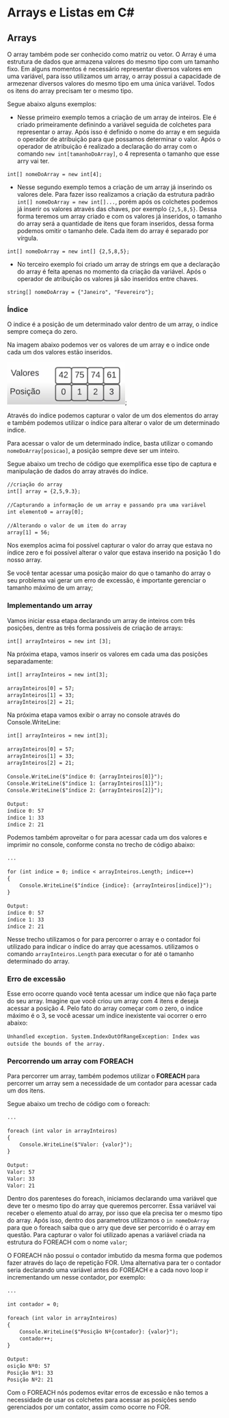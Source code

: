 # Arrays e Listas em C#

## Arrays
O array também pode ser conhecido como matriz ou vetor. O Array é uma estrutura de dados que armazena valores do mesmo tipo com um tamanho fixo. Em alguns momentos é necessário representar diversos valores em uma variável, para isso utilizamos um array, o array possui a capacidade de armezenar diversos valores do mesmo tipo em uma única variável. Todos os itens do array precisam ter o mesmo tipo.

Segue abaixo alguns exemplos:

- Nesse primeiro exemplo temos a criação de um array de inteiros. Ele é criado primeiramente definindo a variável seguida de colchetes para representar o array. Após isso é definido o nome do array e em seguida o operador de atribuição para que possamos determinar o valor. Após o operador de atribuição é realizado a declaração do array com o comando `new int[tamanhoDoArray]`, o 4 representa o tamanho que esse arry vai ter.

```
int[] nomeDoArray = new int[4];
```

- Nesse segundo exemplo temos a criação de um array já inserindo os valores dele. Para fazer isso realizamos a criação da estrutura padrão `int[] nomeDoArray = new int[]...`, porém após os colchetes podemos já inserir os valores através das chaves, por exemplo `{2,5,8,5}`. Dessa forma teremos um array criado e com os valores já inseridos, o tamanho do array será a quantidade de itens que foram inseridos, dessa forma podemos omitir o tamanho dele. Cada item do array é separado por vírgula.

```
int[] nomeDoArray = new int[] {2,5,8,5};
```

- No terceiro exemplo foi criado um array de strings em que a declaração do array é feita apenas no momento da criação da variável. Após o operador de atribuição os valores já são inseridos entre chaves.
```
string[] nomeDoArray = {"Janeiro", "Fevereiro"};
```

### Índice
O indice é a posição de um determinado valor dentro de um array, o indice sempre começa do zero.

Na imagem abaixo podemos ver os valores de um array e o indice onde cada um dos valores estão inseridos.

![Imagem explicando o índice de um array](/imagens/array.png);

Através do indice podemos capturar o valor de um dos elementos do array e também podemos utilizar o índice para alterar o valor de um determinado indice.

Para acessar o valor de um determinado índice, basta utilizar o comando `nomeDoArray[posicao]`, a posição sempre deve ser um inteiro.

Segue abaixo um trecho de código que exemplifica esse tipo de captura e manipulação de dados do array através do índice.

```
//criação do array
int[] array = {2,5,9.3};

//Capturando a informação de um array e passando pra uma variável
int elemento0 = array[0];

//Alterando o valor de um item do array
array[1] = 56;
```

Nos exemplos acima foi possível capturar o valor do array que estava no índice zero e foi possível alterar o valor que estava inserido na posição 1 do nosso array.

Se você tentar acessar uma posição maior do que o tamanho do array o seu problema vai gerar um erro de excessão, é importante gerenciar o tamanho máximo de um array;

### Implementando um array
Vamos iniciar essa etapa declarando um array de inteiros com três posições, dentre as três forma possíveis de criação de arrays:
```
int[] arrayInteiros = new int [3];
```

Na próxima etapa, vamos inserir os valores em cada uma das posições separadamente:
```
int[] arrayInteiros = new int[3];

arrayInteiros[0] = 57;
arrayInteiros[1] = 33;
arrayInteiros[2] = 21;
```

Na próxima etapa vamos exibir o array no console através do Console.WriteLine:
```
int[] arrayInteiros = new int[3];

arrayInteiros[0] = 57;
arrayInteiros[1] = 33;
arrayInteiros[2] = 21;

Console.WriteLine($"índice 0: {arrayInteiros[0]}");
Console.WriteLine($"índice 1: {arrayInteiros[1]}");
Console.WriteLine($"índice 2: {arrayInteiros[2]}");

Output:
índice 0: 57
índice 1: 33
índice 2: 21
```

Podemos também aproveitar o for para acessar cada um dos valores e imprimir no console, conforme consta no trecho de código abaixo:
```
...

for (int indice = 0; indice < arrayInteiros.Length; indice++)
{
    Console.WriteLine($"índice {indice}: {arrayInteiros[indice]}");
}

Output:
índice 0: 57
índice 1: 33
índice 2: 21
```
Nesse trecho utilizamos o for para percorrer o array e o contador foi utilizado para indicar o índice do array que acessamos. utilizamos o comando `arrayInteiros.Length` para executar o for até o tamanho determinado do array.

### Erro de excessão
Esse erro ocorre quando você tenta acessar um indice que não faça parte do seu array. Imagine que você criou um array com 4 itens e deseja acessar a posição 4. Pelo fato do array começar com o zero, o indice máximo é o 3, se você acessar um indice inexistente vai ocorrer o erro abaixo:

`Unhandled exception. System.IndexOutOfRangeException: Index was outside the bounds of the array.`

### Percorrendo um array com FOREACH
Para percorrer um array, também podemos utilizar o **FOREACH** para percorrer um array sem a necessidade de um contador para acessar cada um dos itens.

Segue abaixo um trecho de código com o foreach:
```
...

foreach (int valor in arrayInteiros)
{
    Console.WriteLine($"Valor: {valor}");
}

Output:
Valor: 57
Valor: 33
Valor: 21
```
Dentro dos parenteses do foreach, iniciamos declarando uma variável que deve ter o mesmo tipo do array que queremos percorrer. Essa variável vai receber o elemento atual do array, por isso que ela precisa ter o mesmo tipo do array. Após isso, dentro dos parametros utilizamos o `in nomeDoArray` para que o foreach saiba que o arry que deve ser percorrido é o array em questão. Para capturar o valor foi utilizado apenas a variável criada na estrutura do FOREACH com o nome `valor`;

O FOREACH não possui o contador imbutido da mesma forma que podemos fazer através do laço de repetição FOR. Uma alternativa para ter o contador seria declarando uma variável antes do FOREACH e a cada novo loop ir incrementando um nesse contador, por exemplo:
```
...

int contador = 0;

foreach (int valor in arrayInteiros)
{
    Console.WriteLine($"Posição Nº{contador}: {valor}");
    contador++;
}

Output:
osição Nº0: 57
Posição Nº1: 33
Posição Nº2: 21
```

Com o FOREACH nós podemos evitar erros de excessão e não temos a necessidade de usar os colchetes para acessar as posições sendo gerenciados por um contator, assim como ocorre no FOR.

